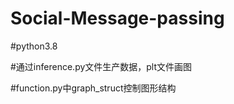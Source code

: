 # Social-Message-passing

#python3.8

#通过inference.py文件生产数据，plt文件画图

#function.py中graph_struct控制图形结构
